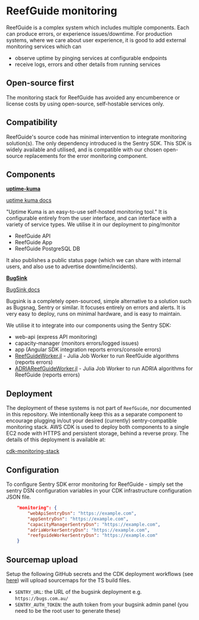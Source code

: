 # ReefGuide monitoring

ReefGuide is a complex system which includes multiple components. Each can produce errors, or experience issues/downtime. For production systems, where we care about user experience, it is good to add external monitoring services which can

- observe uptime by pinging services at configurable endpoints
- receive logs, errors and other details from running services

## Open-source first

The monitoring stack for ReefGuide has avoided any encumberence or license costs by using open-source, self-hostable services only.

## Compatibility

ReefGuide's source code has minimal intervention to integrate monitoring solution(s). The only dependency introduced is the Sentry SDK. This SDK is widely available and utilised, and is compatible with our chosen open-source replacements for the error monitoring component.

## Components

**[uptime-kuma](https://github.com/louislam/uptime-kuma)**

[uptime kuma docs](https://github.com/louislam/uptime-kuma/wiki)

"Uptime Kuma is an easy-to-use self-hosted monitoring tool." It is configurable entirely from the user interface, and can interface with a variety of service types. We utilise it in our deployment to ping/monitor

- ReefGuide API
- ReefGuide App
- ReefGuide PostgreSQL DB

It also publishes a public status page (which we can share with internal users, and also use to advertise downtime/incidents).

**[BugSink](https://github.com/bugsink/bugsink)**

[BugSink docs](https://www.bugsink.com/docs/)

Bugsink is a completely open-sourced, simple alternative to a solution such as Bugsnag, Sentry or similar. It focuses entirely on errors and alerts. It is very easy to deploy, runs on minimal hardware, and is easy to maintain.

We utilise it to integrate into our components using the Sentry SDK:

- web-api (express API monitoring)
- capacity-manager (monitors errors/logged issues)
- app (Angular SDK integration reports errors/console errors)
- [ReefGuideWorker.jl](https://github.com/open-AIMS/ReefGuideWorker.jl) - Julia Job Worker to run ReefGuide algorithms (reports errors)
- [ADRIAReefGuideWorker.jl](https://github.com/open-AIMS/ADRIAReefGuideWorker.jl) - Julia Job Worker to run ADRIA algorithms for ReefGuide (reports errors)

## Deployment

The deployment of these systems is not part of `ReefGuide`, nor documented in this repository. We intentionally keep this as a separate component to encourage plugging in/out your desired (currently) sentry-compatible monitoring stack. AWS CDK is used to deploy both components to a single EC2 node with HTTPS and persistent storage, behind a reverse proxy. The details of this deployment is available at:

[cdk-monitoring-stack](https://github.com/csiro/cdk-monitoring-stack)

## Configuration

To configure Sentry SDK error monitoring for ReefGuide - simply set the sentry DSN configuration variables in your CDK infrastructure configuration JSON file.

```json
    "monitoring": {
        "webApiSentryDsn": "https://example.com",
        "appSentryDsn": "https://example.com",
        "capacityManagerSentryDsn": "https://example.com",
        "adriaWorkerSentryDsn": "https://example.com",
        "reefguideWorkerSentryDsn": "https://example.com"
    }
```

## Sourcemap upload

Setup the following GitHub secrets and the CDK deployment workflows (see [here](./deploying-with-cdk)) will upload sourcemaps for the TS build files.

- `SENTRY_URL`: the URL of the bugsink deployment e.g. `https://bugs.com.au/`
- `SENTRY_AUTH_TOKEN`: the auth token from your bugsink admin panel (you need to be the root user to generate these)

